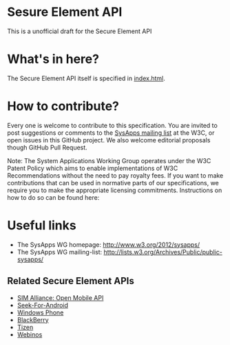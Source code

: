 Sesure Element API
==================

This is a unofficial draft for the Secure Element API

# What's in here? 

The Secure Element API itself is specified in 
[index.html](https://github.com/opoto/secure-element/blob/gh-pages/index.html).

# How to contribute?

Every one is welcome to contribute to this specification. You are invited to post suggestions or comments to the [SysApps mailing list](http://lists.w3.org/Archives/Public/public-sysapps) at the W3C, or open issues in this GitHub project. We also welcome editorial proposals though GitHub Pull Request.

Note: The System Applications Working Group operates under the W3C Patent Policy which aims to enable implementations of W3C Recommendations without the need to pay royalty fees. If you want to make contributions that can be used in normative parts of our specifications, we require you to make the appropriate licensing commitments. Instructions on how to do so can be found here:

# Useful links

 * The SysApps WG homepage: http://www.w3.org/2012/sysapps/
 * The SysApps WG mailing-list: http://lists.w3.org/Archives/Public/public-sysapps/

## Related Secure Element APIs

 * [SIM Alliance: Open Mobile API](http://www.simalliance.org/en/resources/specifications/)
 * [Seek-For-Android](https://code.google.com/p/seek-for-android/)
 * [Windows Phone](http://msdn.microsoft.com/en-US/library/windowsphone/develop/microsoft.phone.secureelement\(v=vs.105\).aspx)
 * [BlackBerry](http://developer.blackberry.com/native/documentation/core/com.qnx.doc.nfc/topic/manual/t_nfcdevguide_connect_app_on_SIM_SE.html)
 * [Tizen](https://developer.tizen.org/help/index.jsp?topic=/org.tizen.web.device.apireference/tizen/se.html)
 * [Webinos](http://dev.webinos.org/deliverables/wp3/Deliverable34/secureelements.html)
